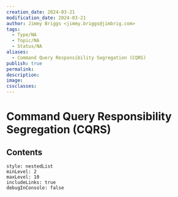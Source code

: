 ```yaml
---
creation_date: 2024-03-21
modification_date: 2024-03-21
author: Jimmy Briggs <jimmy.briggs@jimbrig.com>
tags:
  - Type/NA
  - Topic/NA
  - Status/NA
aliases:
  - Command Query Responsibility Segregation (CQRS)
publish: true
permalink:
description:
image:
cssclasses:
---
```



# Command Query Responsibility Segregation (CQRS)

## Contents

```table-of-contents
style: nestedList
minLevel: 2
maxLevel: 10
includeLinks: true
debugInConsole: false
```
